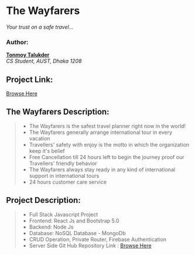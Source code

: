 # The Wayfarers

_Your trust on a safe travel..._

### Author:

**<a href="https://tonmoy-talukder.netlify.app/">Tonmoy Talukder</a>** </br>
_CS Student, AUST, Dhaka 1208_

## Project Link:

<a href="https://the-wayfarers.web.app/">Browse Here</a>

## The Wayfarers Description:

> - The Wayfarers is the safest travel planner right now in the world!
> - The Wayfarers generally arrange international tour in every vacation
> - Travellers' safety with enjoy is the motto in which the organization keep it's belief
> - Free Cancellation till 24 hours left to begin the journey proof our Travellers' friendly behavior
> - The Wayfarers always stay ready in any kind of international support in international tours
> - 24 hours customer care service

## Project Description:

> - Full Stack Javascript Project
> - Frontend: React Js and Bootstrap 5.0
> - Backend: Node Js
> - Database: NoSQL Database - MongoDb
> - CRUD Operation, Private Router, Firebase Authentication
> - Server Side Git Hub Repository Link : <a href="https://github.com/programming-hero-web-course1/tourism-or-delivery-website-server-side-TonmoyTalukder">Browse Here</a>
